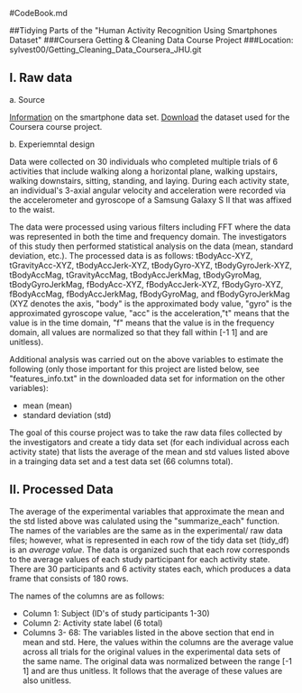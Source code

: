 #CodeBook.md

##Tidying Parts of the "Human Activity Recognition Using Smartphones Dataset"
###Coursera Getting & Cleaning Data Course Project
###Location: sylvest00/Getting_Cleaning_Data_Coursera_JHU.git

I. Raw data
-----------

a. Source 

[Information](http://archive.ics.uci.edu/ml/datasets/Human+Activity+Recognition+Using+Smartphones) on the smartphone data set. [Download](https://d396qusza40orc.cloudfront.net/getdata%2Fprojectfiles%2FUCI%20HAR%20Dataset.zip) the dataset used for the Coursera course project. 
   
   
b. Experiemntal design

Data were collected on 30 individuals who completed multiple trials of 6 activities that include walking along a horizontal plane, walking upstairs, walking downstairs, sitting, standing, and laying. During each activity state, an individual's 3-axial angular velocity and acceleration were recorded via the accelerometer and gyroscope of a Samsung Galaxy S II that was affixed to the waist.

The data were processed using various filters including FFT where the data was represented in both the time and frequency domain. The investigators of this study then performed statistical analysis on the data (mean, standard deviation, etc.). The processed data is as follows:
tBodyAcc-XYZ, 
tGravityAcc-XYZ, 
tBodyAccJerk-XYZ, 
tBodyGyro-XYZ, 
tBodyGyroJerk-XYZ, 
tBodyAccMag, 
tGravityAccMag, 
tBodyAccJerkMag, 
tBodyGyroMag, 
tBodyGyroJerkMag, 
fBodyAcc-XYZ, 
fBodyAccJerk-XYZ, 
fBodyGyro-XYZ, 
fBodyAccMag, 
fBodyAccJerkMag, 
fBodyGyroMag, and
fBodyGyroJerkMag 
(XYZ denotes the axis, "body" is the approximated body value, "gyro" is the approximated gyroscope value, "acc" is the acceleration,"t" means that the value is in the time domain, "f" means that the value is in the frequency domain, all values are normalized so that they fall within [-1 1] and are unitless).

Additional analysis was carried out on the above variables to estimate the following (only those important for this project are listed below, see "features_info.txt" in the downloaded data set for information on the other variables):
- mean (mean)
- standard deviation (std)

The goal of this course project was to take the raw data files collected by the investigators and create a tidy data set (for each individual across each activity state) that lists the average of the mean and std values listed above in a trainging data set and a test data set (66 columns total).


II. Processed Data
------------------
The average of the experimental variables that approximate the mean and the std listed above was calulated using the "summarize_each" function. The names of the variables are the same as in the experimental/ raw data files; however, what is represented in each row of the tidy data set (tidy_df) is an *average value*. The data is organized such that each row corresponds to the average values of each study participant for each activity state. There are 30 participants and 6 activity states each, which produces a data frame that consists of 180 rows.

The names of the columns are as follows:
- Column 1: Subject (ID's of study participants 1-30)
- Column 2: Activity state label (6 total)
- Columns 3- 68: The variables listed in the above section that end in mean and std. Here, the values within the columns are the average value across all trials for the original values in the experimental data sets of the same name. The original data was normalized between the range [-1 1] and are thus unitless. It follows that the average of these values are also unitless.